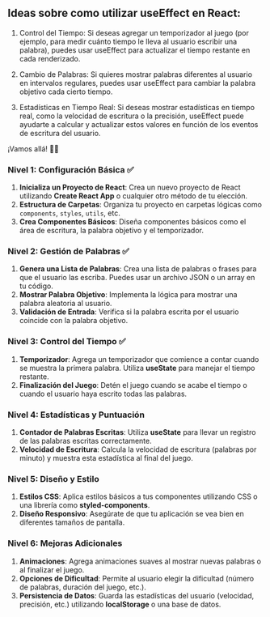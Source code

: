 ## Ideas sobre como utilizar useEffect en React:

1. Control del Tiempo: Si deseas agregar un temporizador al juego (por ejemplo, para medir cuánto tiempo le lleva al usuario escribir una palabra), puedes usar useEffect para actualizar el tiempo restante en cada renderizado.

2. Cambio de Palabras: Si quieres mostrar palabras diferentes al usuario en intervalos regulares, puedes usar useEffect para cambiar la palabra objetivo cada cierto tiempo.

3. Estadísticas en Tiempo Real: Si deseas mostrar estadísticas en tiempo real, como la velocidad de escritura o la precisión, useEffect puede ayudarte a calcular y actualizar estos valores en función de los eventos de escritura del usuario.

¡Vamos allá! 🚀🌟

### Nivel 1: Configuración Básica ✅

1. **Inicializa un Proyecto de React**: Crea un nuevo proyecto de React utilizando **Create React App** o cualquier otro método de tu elección.
2. **Estructura de Carpetas**: Organiza tu proyecto en carpetas lógicas como `components`, `styles`, `utils`, etc.
3. **Crea Componentes Básicos**: Diseña componentes básicos como el área de escritura, la palabra objetivo y el temporizador.

### Nivel 2: Gestión de Palabras ✅

1. **Genera una Lista de Palabras**: Crea una lista de palabras o frases para que el usuario las escriba. Puedes usar un archivo JSON o un array en tu código.
2. **Mostrar Palabra Objetivo**: Implementa la lógica para mostrar una palabra aleatoria al usuario.
3. **Validación de Entrada**: Verifica si la palabra escrita por el usuario coincide con la palabra objetivo.

### Nivel 3: Control del Tiempo ✅

1. **Temporizador**: Agrega un temporizador que comience a contar cuando se muestra la primera palabra. Utiliza **useState** para manejar el tiempo restante.
2. **Finalización del Juego**: Detén el juego cuando se acabe el tiempo o cuando el usuario haya escrito todas las palabras.

### Nivel 4: Estadísticas y Puntuación

1. **Contador de Palabras Escritas**: Utiliza **useState** para llevar un registro de las palabras escritas correctamente.
2. **Velocidad de Escritura**: Calcula la velocidad de escritura (palabras por minuto) y muestra esta estadística al final del juego.

### Nivel 5: Diseño y Estilo

1. **Estilos CSS**: Aplica estilos básicos a tus componentes utilizando CSS o una librería como **styled-components**.
2. **Diseño Responsivo**: Asegúrate de que tu aplicación se vea bien en diferentes tamaños de pantalla.

### Nivel 6: Mejoras Adicionales

1. **Animaciones**: Agrega animaciones suaves al mostrar nuevas palabras o al finalizar el juego.
2. **Opciones de Dificultad**: Permite al usuario elegir la dificultad (número de palabras, duración del juego, etc.).
3. **Persistencia de Datos**: Guarda las estadísticas del usuario (velocidad, precisión, etc.) utilizando **localStorage** o una base de datos.
